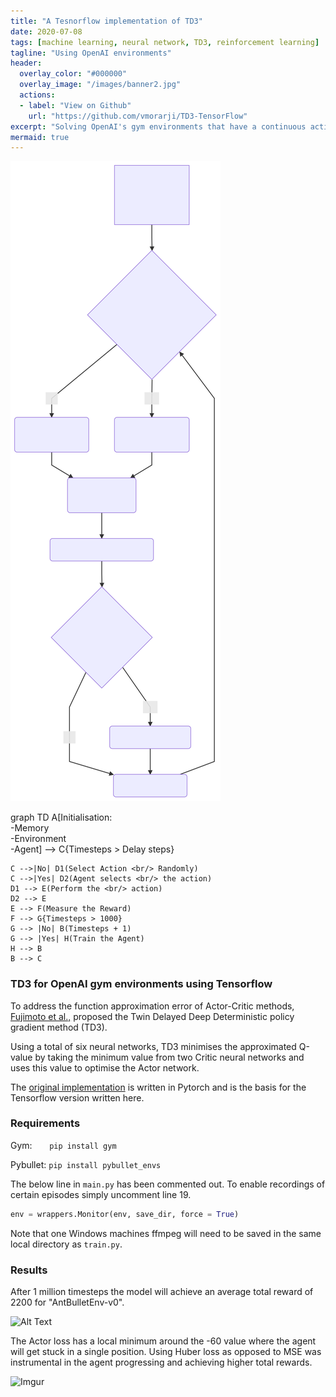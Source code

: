 ```yaml
---
title: "A Tesnorflow implementation of TD3"
date: 2020-07-08
tags: [machine learning, neural network, TD3, reinforcement learning]
tagline: "Using OpenAI environments"
header:
  overlay_color: "#000000"
  overlay_image: "/images/banner2.jpg"
  actions:
  - label: "View on Github"
    url: "https://github.com/vmorarji/TD3-TensorFlow"
excerpt: "Solving OpenAI's gym environments that have a continuous action space using TD3 in TensorFlow 2.x"
mermaid: true
---
```


![](images/mermaid-diagram.svg)

<div class="mermaid">
graph TD
    A[Initialisation: <br/> -Memory<br/> -Environment<br/> -Agent] --> C{Timesteps > Delay steps}

    C -->|No| D1(Select Action <br/> Randomly)
    C -->|Yes| D2(Agent selects <br/> the action)
    D1 --> E(Perform the <br/> action)
    D2 --> E    
    E --> F(Measure the Reward)
    F --> G{Timesteps > 1000}
    G --> |No| B(Timesteps + 1)
    G --> |Yes| H(Train the Agent)
    H --> B
    B --> C
</div>




### TD3 for OpenAI gym environments using Tensorflow

To address the function approximation error of Actor-Critic methods, [Fujimoto et al.,](https://arxiv.org/abs/1802.09477) proposed the Twin Delayed Deep Deterministic policy gradient method (TD3).

Using a total of six neural networks, TD3 minimises the approximated Q-value by taking the minimum value from two Critic neural networks and uses this value to optimise the Actor network.

The [original implementation](https://github.com/sfujim/TD3) is written in Pytorch  and is the basis for the Tensorflow version written here.

### Requirements

Gym: &nbsp;&nbsp;&nbsp;&nbsp;&nbsp; `pip install gym`

Pybullet: 	`pip install pybullet_envs`

The below line in `main.py` has been commented out. To enable recordings of certain episodes simply uncomment line 19.
```python
env = wrappers.Monitor(env, save_dir, force = True)
```
Note that one Windows machines ffmpeg will need to be saved in the same local directory as `train.py`.



### Results

After 1 million timesteps the model will achieve an average total reward of 2200 for "AntBulletEnv-v0".


![Alt Text](https://i.imgur.com/EURQj7q.gif)


The Actor loss has a local minimum around the -60 value where the agent will get stuck in a single position. Using Huber loss as opposed to MSE was instrumental in the agent progressing and achieving higher total rewards.

![Imgur](https://i.imgur.com/HosZ5xN.png)
